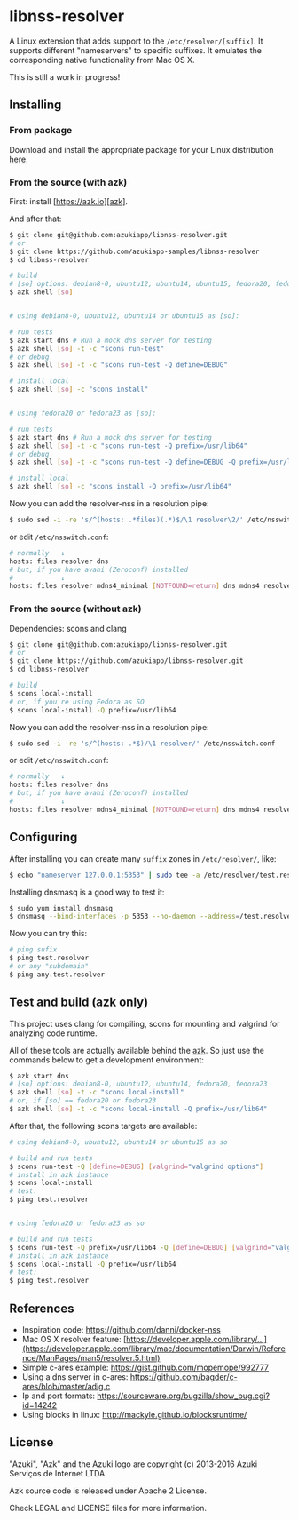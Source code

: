 # libnss-resolver

A Linux extension that adds support to the `/etc/resolver/[suffix]`. It supports different "nameservers" to specific suffixes. It emulates the corresponding native functionality from Mac OS X.

This is still a work in progress!

## Installing

### From package

Download and install the appropriate package for your Linux distribution [here](https://github.com/azukiapp/libnss-resolver/releases).

### From the source (with azk)

First: install [https://azk.io][azk].

And after that:

```bash
$ git clone git@github.com:azukiapp/libnss-resolver.git
# or
$ git clone https://github.com/azukiapp-samples/libnss-resolver
$ cd libnss-resolver

# build
# [so] options: debian8-0, ubuntu12, ubuntu14, ubuntu15, fedora20, fedora23
$ azk shell [so]


# using debian8-0, ubuntu12, ubuntu14 or ubuntu15 as [so]:

# run tests
$ azk start dns # Run a mock dns server for testing
$ azk shell [so] -t -c "scons run-test"
# or debug
$ azk shell [so] -t -c "scons run-test -Q define=DEBUG"

# install local
$ azk shell [so] -c "scons install"


# using fedora20 or fedora23 as [so]:

# run tests
$ azk start dns # Run a mock dns server for testing
$ azk shell [so] -t -c "scons run-test -Q prefix=/usr/lib64"
# or debug
$ azk shell [so] -t -c "scons run-test -Q define=DEBUG -Q prefix=/usr/lib64"

# install local
$ azk shell [so] -c "scons install -Q prefix=/usr/lib64"
```

Now you can add the resolver-nss in a resolution pipe:

```bash
$ sudo sed -i -re 's/^(hosts: .*files)(.*)$/\1 resolver\2/' /etc/nsswitch.conf
```

or edit `/etc/nsswitch.conf`:

```bash
# normally   ↓
hosts: files resolver dns
# but, if you have avahi (Zeroconf) installed
#            ↓
hosts: files resolver mdns4_minimal [NOTFOUND=return] dns mdns4 resolver
```

### From the source (without azk)

Dependencies: scons and clang

```bash
$ git clone git@github.com:azukiapp/libnss-resolver.git
# or
$ git clone https://github.com/azukiapp/libnss-resolver.git
$ cd libnss-resolver

# build
$ scons local-install
# or, if you're using Fedora as SO
$ scons local-install -Q prefix=/usr/lib64
```

Now you can add the resolver-nss in a resolution pipe:

```bash
$ sudo sed -i -re 's/^(hosts: .*$)/\1 resolver/' /etc/nsswitch.conf
```

or edit `/etc/nsswitch.conf`:

```bash
# normally   ↓
hosts: files resolver dns
# but, if you have avahi (Zeroconf) installed
#            ↓
hosts: files resolver mdns4_minimal [NOTFOUND=return] dns mdns4 resolver
```

## Configuring

After installing you can create many `suffix` zones in `/etc/resolver/`, like:

```bash
$ echo "nameserver 127.0.0.1:5353" | sudo tee -a /etc/resolver/test.resolver
```

Installing dnsmasq is a good way to test it:

```bash
$ sudo yum install dnsmasq
$ dnsmasq --bind-interfaces -p 5353 --no-daemon --address=/test.resolver/127.0.0.1
```

Now you can try this:

```bash
# ping sufix
$ ping test.resolver
# or any "subdomain"
$ ping any.test.resolver
```

## Test and build (azk only)

This project uses clang for compiling, scons for mounting and valgrind for analyzing code runtime.

All of these tools are actually available behind the [azk][azk]. So just use the commands below to get a development environment:

```bash
$ azk start dns
# [so] options: debian8-0, ubuntu12, ubuntu14, fedora20, fedora23
$ azk shell [so] -t -c "scons local-install"
# or, if [so] == fedora20 or fedora23
$ azk shell [so] -t -c "scons local-install -Q prefix=/usr/lib64"
```

After that, the following scons targets are available:

```bash
# using debian8-0, ubuntu12, ubuntu14 or ubuntu15 as so

# build and run tests
$ scons run-test -Q [define=DEBUG] [valgrind="valgrind options"]
# install in azk instance
$ scons local-install
# test:
$ ping test.resolver


# using fedora20 or fedora23 as so

# build and run tests
$ scons run-test -Q prefix=/usr/lib64 -Q [define=DEBUG] [valgrind="valgrind options"]
# install in azk instance
$ scons local-install -Q prefix=/usr/lib64
# test:
$ ping test.resolver
```

## References

* Inspiration code: https://github.com/danni/docker-nss
* Mac OS X resolver feature: [https://developer.apple.com/library/...](https://developer.apple.com/library/mac/documentation/Darwin/Reference/ManPages/man5/resolver.5.html)
* Simple c-ares example: https://gist.github.com/mopemope/992777
* Using a dns server in c-ares: https://github.com/bagder/c-ares/blob/master/adig.c
* Ip and port formats: https://sourceware.org/bugzilla/show_bug.cgi?id=14242
* Using blocks in linux: http://mackyle.github.io/blocksruntime/

## License

"Azuki", "Azk" and the Azuki logo are copyright (c) 2013-2016 Azuki Serviços de Internet LTDA.

Azk source code is released under Apache 2 License.

Check LEGAL and LICENSE files for more information.

[azk]: http://azk.io
